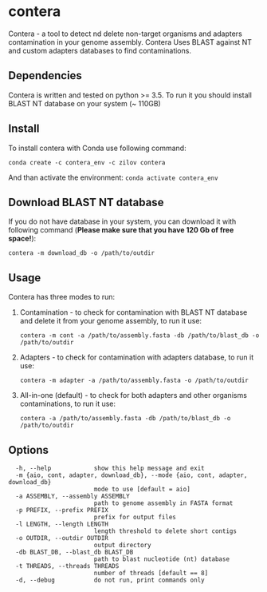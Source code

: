 # contera
Contera - a tool to detect nd delete non-target organisms and adapters contamination in your genome assembly. Contera Uses BLAST against NT and custom adapters databases to find contaminations.

## Dependencies
Contera is written and tested on python >= 3.5. To run it you should install BLAST NT database on your system (~ 110GB)

## Install

To install contera with Conda use following command:

`conda create -c contera_env -c zilov contera`

And than activate the environment: `conda activate contera_env`

## Download BLAST NT database

If you do not have database in your system, you can download it with following command (**Please make sure that you have 120 Gb of free space!**):

`contera -m download_db -o /path/to/outdir`

## Usage

Contera has three modes to run:

1) Contamination - to check for contamination with BLAST NT database and delete it from your genome assembly, to run it use:

    `contera -m cont -a /path/to/assembly.fasta -db /path/to/blast_db -o /path/to/outdir`

2) Adapters - to check for contamination with adapters database, to run it use:

    `contera -m adapter -a /path/to/assembly.fasta -o /path/to/outdir`
3) All-in-one (default) - to check for both adapters and other organisms contaminations, to run it use:

    `contera -a /path/to/assembly.fasta -db /path/to/blast_db -o /path/to/outdir`

## Options
```
  -h, --help            show this help message and exit
  -m {aio, cont, adapter, download_db}, --mode {aio, cont, adapter, download_db}
                        mode to use [default = aio]
  -a ASSEMBLY, --assembly ASSEMBLY
                        path to genome assembly in FASTA format
  -p PREFIX, --prefix PREFIX
                        prefix for output files
  -l LENGTH, --length LENGTH
                        length threshold to delete short contigs
  -o OUTDIR, --outdir OUTDIR
                        output directory
  -db BLAST_DB, --blast_db BLAST_DB
                        path to blast nucleotide (nt) database
  -t THREADS, --threads THREADS
                        number of threads [default == 8]
  -d, --debug           do not run, print commands only
  ```